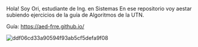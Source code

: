 Hola! Soy Ori, estudiante de Ing. en Sistemas
En ese repositorio voy  aestar subiendo ejercicios de la guía de Algoritmos de la UTN.

Guía: https://aed-frre.github.io/

![ddf06cd33a90594f93ab5cf5defa9f08](https://github.com/OriannaF/Gu-a-Algoritmos-UTN/assets/139834490/eb3d9e06-96b9-48a6-9ea4-801fc1c9976c)
